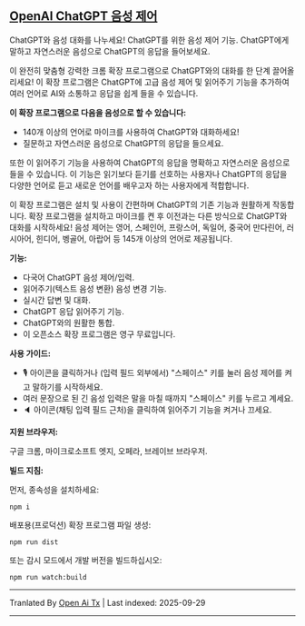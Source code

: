 ## [OpenAI ChatGPT 음성 제어](https://chrome.google.com/webstore/detail/baahncfnjojaofhdmdfkpeadigoemkif)

ChatGPT와 음성 대화를 나누세요! ChatGPT를 위한 음성 제어 기능. ChatGPT에게 말하고 자연스러운 음성으로 ChatGPT의 응답을 들어보세요.

이 완전히 맞춤형 강력한 크롬 확장 프로그램으로 ChatGPT와의 대화를 한 단계 끌어올리세요! 이 확장 프로그램은 ChatGPT에 고급 음성 제어 및 읽어주기 기능을 추가하여 여러 언어로 AI와 소통하고 응답을 쉽게 들을 수 있습니다.

**이 확장 프로그램으로 다음을 음성으로 할 수 있습니다:**
* 140개 이상의 언어로 마이크를 사용하여 ChatGPT와 대화하세요!
* 질문하고 자연스러운 음성으로 ChatGPT의 응답을 들으세요.

또한 이 읽어주기 기능을 사용하여 ChatGPT의 응답을 명확하고 자연스러운 음성으로 들을 수 있습니다. 이 기능은 읽기보다 듣기를 선호하는 사용자나 ChatGPT의 응답을 다양한 언어로 듣고 새로운 언어를 배우고자 하는 사용자에게 적합합니다.

이 확장 프로그램은 설치 및 사용이 간편하며 ChatGPT의 기존 기능과 원활하게 작동합니다. 확장 프로그램을 설치하고 마이크를 켠 후 이전과는 다른 방식으로 ChatGPT와 대화를 시작하세요! 음성 제어는 영어, 스페인어, 프랑스어, 독일어, 중국어 만다린어, 러시아어, 힌디어, 벵골어, 아랍어 등 145개 이상의 언어로 제공됩니다.

**기능:**
* 다국어 ChatGPT 음성 제어/입력.
* 읽어주기(텍스트 음성 변환) 음성 변경 기능.
* 실시간 답변 및 대화.
* ChatGPT 응답 읽어주기 기능.
* ChatGPT와의 원활한 통합.
* 이 오픈소스 확장 프로그램은 영구 무료입니다.

**사용 가이드:**
* 🎙️ 아이콘을 클릭하거나 (입력 필드 외부에서) "스페이스" 키를 눌러 음성 제어를 켜고 말하기를 시작하세요.
* 여러 문장으로 된 긴 음성 입력은 말을 마칠 때까지 "스페이스" 키를 누르고 계세요.
* 🔈 아이콘(채팅 입력 필드 근처)을 클릭하여 읽어주기 기능을 켜거나 끄세요.

**지원 브라우저:**

구글 크롬, 마이크로소프트 엣지, 오페라, 브레이브 브라우저.

**빌드 지침:**

먼저, 종속성을 설치하세요:
```console
npm i
```
배포용(프로덕션) 확장 프로그램 파일 생성:


```console
npm run dist
```

또는 감시 모드에서 개발 버전을 빌드하십시오:

```console
npm run watch:build
```


---

Tranlated By [Open Ai Tx](https://github.com/OpenAiTx/OpenAiTx) | Last indexed: 2025-09-29

---